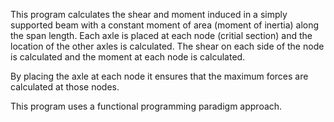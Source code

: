 
This program calculates the shear and moment induced in a simply supported beam
with a constant moment of area (moment of inertia) along the span length. Each
axle is placed at each node (critial section) and the location of the other axles
is calculated. The shear on each side of the node is calculated and the moment at each node is
calculated. 

By placing the axle at each node it ensures that the maximum forces are
calculated at those nodes. 

This program uses a functional programming paradigm approach. 
